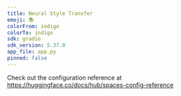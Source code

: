 ```yaml
---
title: Neural Style Transfer
emoji: 📚
colorFrom: indigo
colorTo: indigo
sdk: gradio
sdk_version: 5.37.0
app_file: app.py
pinned: false
---
```


Check out the configuration reference at https://huggingface.co/docs/hub/spaces-config-reference
